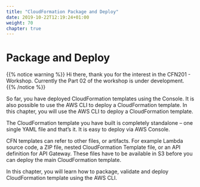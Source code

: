 ```yaml
---
title: "CloudFormation Package and Deploy"
date: 2019-10-22T12:19:24+01:00
weight: 70
chapter: true
---
```


# Package and Deploy

{{% notice warning %}} 
Hi there, thank you for the interest in the CFN201 - Workshop. Currently the Part 02 of the workshop is under development.
{{% /notice %}}

So far, you have deployed CloudFormation templates using the Console. It is also possible to use the AWS CLI to deploy a CloudFormation template. In this chapter, you will use the AWS CLI to deploy a CloudFormation template.

The CloudFormation template you have built is completely standalone – one single YAML file and that’s it. It is easy to deploy via AWS Console. 

CFN templates can refer to other files, or artifacts. For example Lambda source code, a ZIP file, nested CloudFormation Template file, or an API definition for API Gateway. 
These files have to be available in S3 before you can deploy the main CloudFormation template.

In this chapter, you will learn how to package, validate and deploy CloudFormation template using the AWS CLI. 
